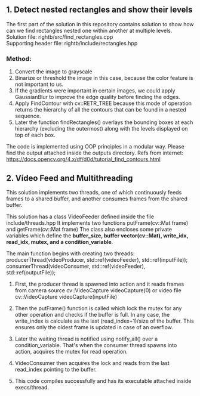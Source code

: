 ## 1. Detect nested rectangles and show their levels  
The first part of the solution in this repository contains solution to show how can we find rectangles nested one within another at multiple levels.  
Solution file: rightb/src/find_rectangles.cpp  
Supporting header file: rightb/include/rectangles.hpp  

### Method:  
1. Convert the image to grayscale
2. Binarize or threshold the image in this case, because the color feature is not important to us.
3. If the gradients were important in certain images, we could apply GaussianBlur to improve the edge quality before finding the edges.
4. Apply FindContour with cv::RETR_TREE because this mode of operation returns the hierarchy of all the contours that can be found in a nested sequence.
5. Later the function findRectangles() overlays the bounding boxes at each hierarchy (excluding the outermost) along with the levels displayed on top of each box.

The code is implemented using OOP principles in a modular way.
Please find the output attached inside the outputs directory.
Refs from internet: https://docs.opencv.org/4.x/df/d0d/tutorial_find_contours.html   

## 2. Video Feed and Multithreading  
 This solution implements two threads, one of which continuously feeds frames to a shared buffer,
and another consumes frames from the shared buffer.

This solution has a class VideoFeeder defined inside the file include/threads.hpp
It implements two functions putFrame(cv::Mat frame) and getFrame(cv::Mat frame)
The class also encloses some private variables which define the **buffer_size, buffer vector(cv::Mat), write_idx, read_idx, mutex, and a condition_variable**.  

The main function begins with creating two threads:  
producerThread(videoProducer, std::ref(videoFeeder), std::ref(inputFile));
consumerThread(videoConsumer, std::ref(videoFeeder), std::ref(outputFile));

1. First, the producer thread is spawned into action and it reads frames from camera source cv::VideoCapture videoCapture(0) or video file cv::VideoCapture videoCapture(inputFile)  
2. Then the putFrame() function is called which lock the mutex for any other operation and checks if the buffer is full. In any case, the write_index is calculate as the last (read_index+1)/size of the buffer. This ensures only the oldest frame is updated in case of an overflow.
3. Later the waiting thread is notified using notify_all() over a condition_variable. That's when the consumer thread spawns into action, acquires the mutex for read operation.
4. VideoConsumer then acquires the lock and reads from the last read_index pointing to the buffer.

5. This code compiles successfully and has its executable attached inside execs/thread.
